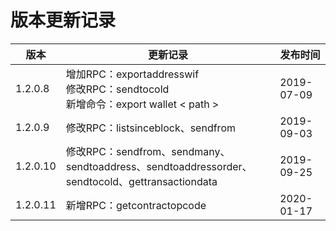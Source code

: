 # 版本更新记录

| 版本     | 更新记录                                                     | 发布时间   |
| -------- | ------------------------------------------------------------ | ---------- |
| 1.2.0.8  | 增加RPC：exportaddresswif<br/>修改RPC：sendtocold<br/>新增命令：export wallet < path > | 2019-07-09 |
| 1.2.0.9  | 修改RPC：listsinceblock、sendfrom                            | 2019-09-03 |
| 1.2.0.10 | 修改RPC：sendfrom、sendmany、sendtoaddress、sendtoaddressorder、sendtocold、gettransactiondata | 2019-09-25 |
| 1.2.0.11 | 新增RPC：getcontractopcode                                   | 2020-01-17 |

